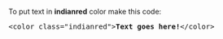 To put text in <b>indianred</b> color make this code:
<pre>&lt;color class="indianred"&gt;<b>Text goes here!</b>&lt;/color&gt;</pre>
